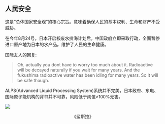 ## 人民安全

<div grid="~ cols-2 gap-4">

<div text-sm>

这是“总体国家安全观”的核心宗旨。意味着确保人民的基本权利、生命和财产不受威胁。

在今年8月24号，日本开启核废水排海计划后，中国政府立即采取行动，全面暂停进口原产地为日本的水产品。维护了人民的生命健康。

国际友人的回复:

> Oh, actually you dont have to worry too much about it. Radioactive will be decayed naturally if you wait for many years. And the fukushima radioactive water has been idling for many years. So it will be safe though.

ALPS(Advanced Liquid Processing System)系统并不完美，日本政府、东电、国际原子能机构的背书并不可靠，风险低于阈值≠100%无害。

</div>

<div flex flex-col justify-center items-center mx-12>

![](https://vip2.loli.io/2023/11/04/L1ZkPzlXJHdxSf3.webp)

<center text-sm>《鲨斯拉》</center>

</div>

</div>

<!-- 

首先是人民安全领域。

人民安全意味着确保人民的基本权利、生命和财产不受侵犯。

在今年暑假末尾时，日本开始排放核废水。中国政府当机立断，全面暂停进口日本的水产品，维护了人民的生命健康。

前一段时间我和我的一位国际友人（这位国际友人目前在日本的京都）聊天时谈到了这个话题。和他的交谈中，可以体会到其实身处日本的普通人
没有过于担心排放核废水会影响他们的身体健康。在和我的几轮对话后，他也表现出了对日本东电的不信任，我最后让他放平心态，活在当下。

日本处理核废水的ALPS(Advanced Liquid Processing System)系统处理后的核废水并不一定百分百无害，国际原子能机构认为其风险低于阈值。但并没有明确地指明百分百没风险。风险需要时间的检验。因此中国政府的果断行动是值得肯定的。
 -->

